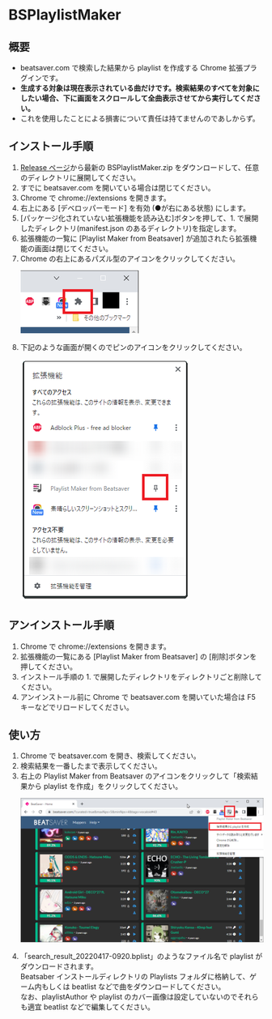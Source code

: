 # BSPlaylistMaker

## 概要
- beatsaver.com で検索した結果から playlist を作成する Chrome 拡張プラグインです。
- **生成する対象は現在表示されている曲だけです。検索結果のすべてを対象にしたい場合、下に画面をスクロールして全曲表示させてから実行してください。**
- これを使用したことによる損害について責任は持てませんのであしからず。

## インストール手順
1. [Release ページ](https://github.com/ranmd9a/BSPlaylistMaker/releases/latest)から最新の BSPlaylistMaker.zip をダウンロードして、任意のディレクトリに展開してください。
2. すでに beatsaver.com を開いている場合は閉じてください。
3. Chrome で chrome://extensions を開きます。
4. 右上にある [デベロッパーモード] を有効 (●が右にある状態) にします。
5. [パッケージ化されていない拡張機能を読み込む]ボタンを押して、1. で展開したディレクトリ(manifest.json のあるディレクトリ)を指定します。
6. 拡張機能の一覧に [Playlist Maker from Beatsaver] が追加されたら拡張機能の画面は閉じてください。
7. Chrome の右上にあるパズル型のアイコンをクリックしてください。
   <p><img src="docs/images/001.png" width="233px" alt="step1"></p>
8. 下記のような画面が開くのでピンのアイコンをクリックしてください。
   <p><img src="docs/images/002.png" width="334px" alt="step2"></p>


## アンインストール手順
1. Chrome で chrome://extensions を開きます。
2. 拡張機能の一覧にある [Playlist Maker from Beatsaver] の [削除]ボタンを押してください。
3. インストール手順の 1. で展開したディレクトリをディレクトリごと削除してください。
4. アンインストール前に Chrome で beatsaver.com を開いていた場合は F5 キーなどでリロードしてください。

## 使い方
1. Chrome で beatsaver.com を開き、検索してください。
2. 検索結果を一番したまで表示してください。
3. 右上の Playlist Maker from Beatsaver のアイコンをクリックして「検索結果から playlist を作成」をクリックしてください。
   <p><img src="docs/images/003.png" width="750px" alt="save playlist"></p>
4. 「search_result_20220417-0920.bplist」のようなファイル名で playlist がダウンロードされます。  
   Beatsaber インストールディレクトリの Playlists フォルダに格納して、ゲーム内もしくは beatlist などで曲をダウンロードしてください。  
   なお、playlistAuthor や playlist のカバー画像は設定していないのでそれらも適宜 beatlist などで編集してください。

